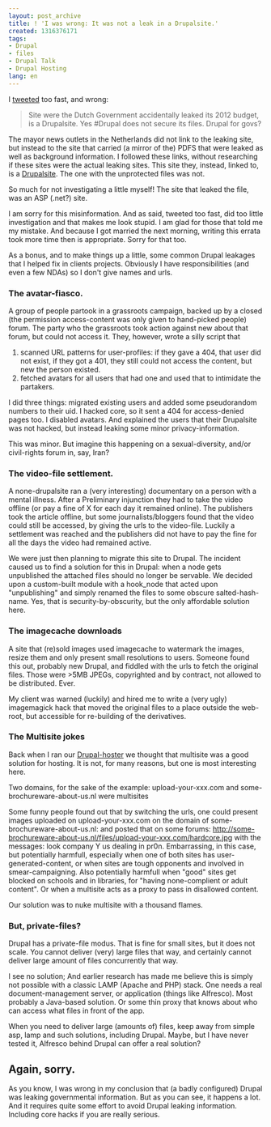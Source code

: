 ```yaml
---
layout: post_archive
title: ! 'I was wrong: It was not a leak in a Drupalsite.'
created: 1316376171
tags:
- Drupal
- files
- Drupal Talk
- Drupal Hosting
lang: en
---
```

I [tweeted](https://twitter.com/#!/berkes/status/114399800132255744) too fast, and wrong:

> Site were the Dutch Government accidentally leaked its 2012 budget, is a Drupalsite. Yes #Drupal does not secure its files. Drupal for govs?

The mayor news outlets in the Netherlands did not link to the leaking site, but instead to the site that carried (a mirror of the) PDFS that were leaked as well as background information. I followed these links, without researching if these sites were the actual leaking sites. This site they, instead, linked to, is a [Drupalsite](http://www.cpb.nl/sites/all/modules/cck/CHANGELOG.txt). The one with the unprotected files was not.

So much for not investigating a little myself! The site that leaked the file, was an ASP (.net?) site. 

I am sorry for this misinformation. And as said, tweeted too fast, did too little investigation and that makes me look stupid. I am glad for those that told me my mistake. And because I got married the next morning, writing this errata took more time then is appropriate. Sorry for that too.

As a bonus, and to make things up a little, some common Drupal leakages that I helped fix in clients projects. Obviously I have responsibilities (and even a few NDAs) so I don't give names and urls. 

<!--break-->

### The avatar-fiasco.

A group of people partook in a grassroots campaign, backed up by a closed (the permission access-content was only given to hand-picked people) forum. 
The party who the grassroots took action against new about that forum, but could not access it. They, however, wrote a silly script that 

1. scanned URL patterns for user-profiles: if they gave a 404, that user did not exist, if they got a 401, they still could not access the content, but new the person existed. 
2. fetched avatars for all users that had one and used that to intimidate the partakers. 

I did three things: migrated existing users and added some pseudorandom numbers to their uid. I hacked core, so it sent a 404 for access-denied pages too. I disabled avatars. 
And explained the users that their Drupalsite was not hacked, but instead leaking some minor privacy-information.

This was minor. But imagine this happening on a sexual-diversity, and/or civil-rights forum in, say, Iran?

### The video-file settlement.

A none-drupalsite ran a (very interesting) documentary on a person with a mental illness. After a Preliminary injunction they had to take the video offline (or pay a fine of X for each day it remained online). The publishers took the article offline, but some journalists/bloggers found that the video could still be accessed, by giving the urls to the video-file. Luckily a settlement was reached and the publishers did not have to pay the fine for all the days the video had remained active. 

We were just then planning to migrate this site to Drupal. The incident caused us to find a solution for this in Drupal: when a node gets unpublished the attached files should no longer be servable. We decided upon a custom-built module with a hook_node that acted upon "unpublishing" and simply renamed the files to some obscure salted-hash-name. Yes, that is security-by-obscurity, but the only affordable solution here.

### The imagecache downloads

A site that (re)sold images used imagecache to watermark the images, resize them and only present small resolutions to users. 
Someone found this out, probably new Drupal, and fiddled with the urls to fetch the original files. Those were >5MB JPEGs, copyrighted and by contract, not allowed to be distributed. Ever.

My client was warned (luckily) and hired me to write a (very ugly) imagemagick hack that moved the original files to a place outside the web-root, but accessible for re-building of the derivatives. 

### The Multisite jokes

Back when I ran our [Drupal-hoster](http://web.archive.org/web/20060202131110/http://sympal.nl/) we thought that multisite was a good solution for hosting. It is not, for many reasons, but one is most interesting here. 

Two domains, for the sake of the example: upload-your-xxx.com and some-brochureware-about-us.nl were multisites

Some funny people found out that by switching the urls, one could present images uploaded on upload-your-xxx.com on the domain of some-brochureware-about-us.nl: and posted that on some forums: 
http://some-brochureware-about-us.nl/files/upload-your-xxx.com/hardcore.jpg with the messages: look company Y us dealing in pr0n. Embarrassing, in this case, but potentially harmfull, especially when one of both sites has user-generated-content, or when sites are tough opponents and involved in smear-campaigning. 
Also potentially harmfull when "good" sites get blocked on schools and in libraries, for "having none-complient or adult content". Or when a multisite acts as a proxy to pass in disallowed content. 

Our solution was to nuke multisite with a thousand flames. 

### But, private-files? 
Drupal has a private-file modus. That is fine for small sites, but it does not scale. You cannot deliver (very) large files that way, and certainly cannot deliver large amount of files concurrently that way.

I see no solution; And earlier research has made me believe this is simply not possible with a classic LAMP (Apache and PHP) stack. One needs a real document-management server, or application (things like Alfresco). Most probably a Java-based solution. Or some thin proxy that knows about who can access what files in front of the app. 

When you need to deliver large (amounts of) files, keep away from simple asp, lamp and such solutions, including Drupal. Maybe, but I have never tested it, Alfresco behind Drupal can offer a real solution?

## Again, sorry.

As you know, I was wrong in my conclusion that (a badly configured) Drupal was leaking governmental information. 
But as you can see, it happens a lot. And it requires quite some effort to avoid Drupal leaking information. Including core hacks if you are really serious.
